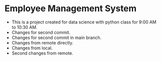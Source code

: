 # Employee Management System

- This is a project created for data science with python class for 9:00 AM to 10:30 AM.
- Changes for second commit.
- Changes for second commit in main branch.
- Changes from remote directly.
- Changes from local.
- Second changes from remote.
